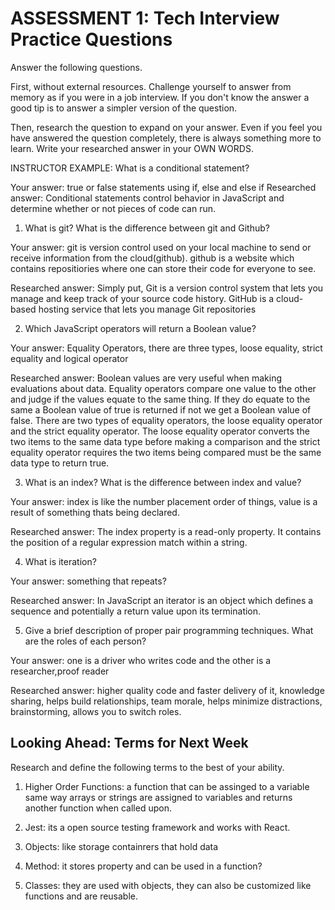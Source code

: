 # ASSESSMENT 1: Tech Interview Practice Questions
Answer the following questions.

First, without external resources. Challenge yourself to answer from memory as if you were in a job interview. If you don't know the answer a good tip is to answer a simpler version of the question.

Then, research the question to expand on your answer. Even if you feel you have answered the question completely, there is always something more to learn. Write your researched answer in your OWN WORDS.

INSTRUCTOR EXAMPLE: What is a conditional statement?

  Your answer: true or false statements using if, else and else if
  Researched answer: Conditional statements control behavior in JavaScript and determine whether or not pieces of code can run.





1. What is git? What is the difference between git and Github?

  Your answer: git is version control used on your local machine to send or receive information from the cloud(github). github is a website which contains repositiories where one can store their code for everyone to see.

  Researched answer: Simply put, Git is a version control system that lets you manage and keep track of your source code history. GitHub is a cloud-based hosting service that lets you manage Git repositories



2. Which JavaScript operators will return a Boolean value?

  Your answer: Equality Operators, there are three types, loose equality, strict equality and logical operator

  Researched answer: Boolean values are very useful when making evaluations about data. Equality operators compare one value to the other and judge if the values equate to the same thing. If they do equate to the same a Boolean value of true is returned if not we get a Boolean value of false. There are two types of equality operators, the loose equality operator and the strict equality operator. The loose equality operator converts the two items to the same data type before making a comparison and the strict equality operator requires the two items being compared must be the same data type to return true.



3. What is an index? What is the difference between index and value?

  Your answer: index is like the number placement order of things, value is a result of something thats being declared.

  Researched answer: The index property is a read-only property. It contains the position of a regular expression match within a string.





4. What is iteration?

  Your answer: something that repeats?

  Researched answer: In JavaScript an iterator is an object which defines a sequence and potentially a return value upon its termination.



5. Give a brief description of proper pair programming techniques. What are the roles of each person?

  Your answer: one is a driver who writes code and the other is a researcher,proof reader 

  Researched answer: higher quality code and faster delivery of it, knowledge sharing, helps build relationships, team morale, helps minimize distractions, brainstorming, allows you to switch roles.



## Looking Ahead: Terms for Next Week

Research and define the following terms to the best of your ability.

1. Higher Order Functions: a function that can be assinged to a variable same way arrays or strings are assigned to variables and returns another function when called upon.

2. Jest: its a open source testing framework and works with React.

3. Objects: like storage containrers that hold data

4. Method: it stores property and can be used in a function?

5. Classes: they are used with objects, they can also be customized like functions and are reusable.


